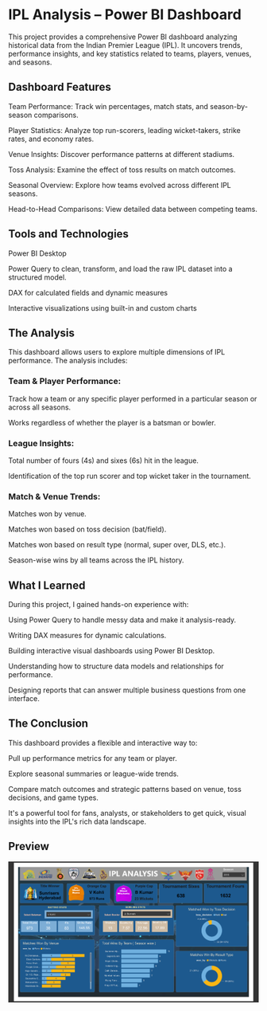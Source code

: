 # IPL Analysis – Power BI Dashboard

This project provides a comprehensive Power BI dashboard analyzing historical data from the Indian Premier League (IPL). It uncovers trends, performance insights, and key statistics related to teams, players, venues, and seasons.


## Dashboard Features
Team Performance: Track win percentages, match stats, and season-by-season comparisons.

Player Statistics: Analyze top run-scorers, leading wicket-takers, strike rates, and economy rates.

Venue Insights: Discover performance patterns at different stadiums.

Toss Analysis: Examine the effect of toss results on match outcomes.

Seasonal Overview: Explore how teams evolved across different IPL seasons.

Head-to-Head Comparisons: View detailed data between competing teams.


## Tools and Technologies
Power BI Desktop

Power Query to clean, transform, and load the raw IPL dataset into a structured model.

DAX for calculated fields and dynamic measures

Interactive visualizations using built-in and custom charts


## The Analysis
This dashboard allows users to explore multiple dimensions of IPL performance. The analysis includes:

### Team & Player Performance:

Track how a team or any specific player performed in a particular season or across all seasons.

Works regardless of whether the player is a batsman or bowler.

### League Insights:

Total number of fours (4s) and sixes (6s) hit in the league.

Identification of the top run scorer and top wicket taker in the tournament.

### Match & Venue Trends:

Matches won by venue.

Matches won based on toss decision (bat/field).

Matches won based on result type (normal, super over, DLS, etc.).

Season-wise wins by all teams across the IPL history.


## What I Learned
During this project, I gained hands-on experience with:

Using Power Query to handle messy data and make it analysis-ready.

Writing DAX measures for dynamic calculations.

Building interactive visual dashboards using Power BI Desktop.

Understanding how to structure data models and relationships for performance.

Designing reports that can answer multiple business questions from one interface.


## The Conclusion
This dashboard provides a flexible and interactive way to:

Pull up performance metrics for any team or player.

Explore seasonal summaries or league-wide trends.

Compare match outcomes and strategic patterns based on venue, toss decisions, and game types.

It's a powerful tool for fans, analysts, or stakeholders to get quick, visual insights into the IPL's rich data landscape.


## Preview

![Dashboard](https://raw.githubusercontent.com/Tanistoic/IPL-Analysis/9813741a772ef7ffda029d6fb154f9e108ae4349/IPL%20Analysis%20Dashboard%20Preview.png)

